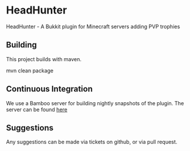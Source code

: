 HeadHunter
==========

HeadHunter - A Bukkit plugin for Minecraft servers adding PVP trophies

Building
--------

This project builds with maven. 

mvn clean package

Continuous Integration
----------------------

We use a Bamboo server for building nightly snapshots of the plugin. The server can be found <a href="http://bamboo.binaryphoenixstudios.com">here</a>

Suggestions
-----------

Any suggestions can be made via tickets on github, or via pull request. 
